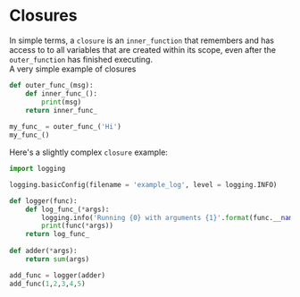 # Closures
In simple terms, a `closure` is an `inner_function` that remembers and has access to to all variables that are created within its scope, 
even after the `outer_function` has finished executing.
<br> A very simple example of closures 
```python
def outer_func_(msg):
	def inner_func_():
		print(msg)
	return inner_func_
	
my_func_ = outer_func_('Hi')
my_func_()
```
Here's a slightly complex `closure` example:
```python
import logging

logging.basicConfig(filename = 'example_log', level = logging.INFO)

def logger(func):
	def log_func_(*args):
		logging.info('Running {0} with arguments {1}'.format(func.__name__, args))
		print(func(*args))
	return log_func_
	
def adder(*args):
	return sum(args)

add_func = logger(adder)
add_func(1,2,3,4,5)

```
